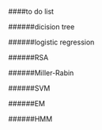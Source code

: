 ####to do list

######dicision tree

######logistic regression

######RSA

######Miller-Rabin

######SVM

######EM

######HMM
